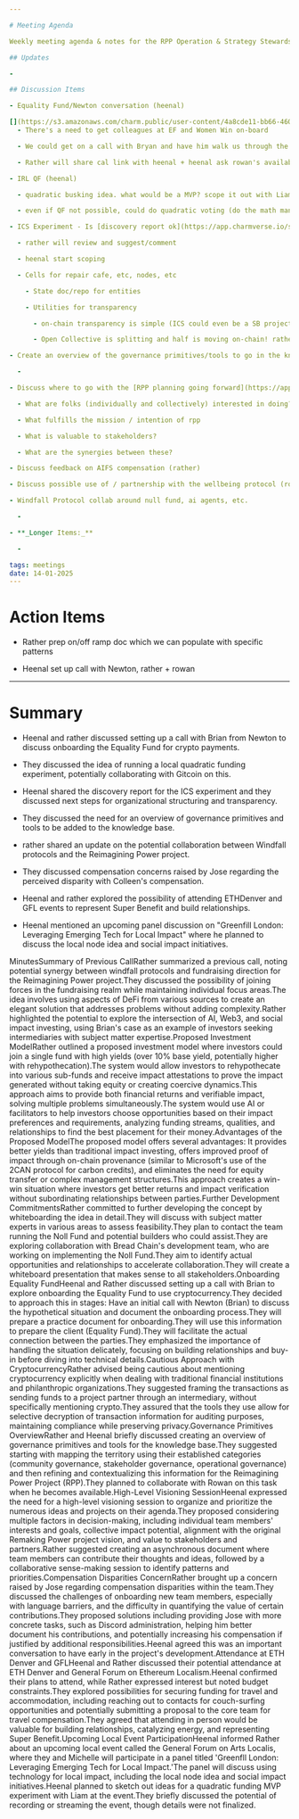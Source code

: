 ```yaml
---

# Meeting Agenda

Weekly meeting agenda & notes for the RPP Operation & Strategy Stewards team.

## Updates

- 

## Discussion Items

- Equality Fund/Newton conversation (heenal)

[](https://s3.amazonaws.com/charm.public/user-content/4a8cde11-bb66-460c-8631-d3f9d688f723/772814b6-a91f-4180-86a8-bdab6c396f08/180433d0-4693-4a65-aac7-68ed407cd1b0.png)
  - There's a need to get colleagues at EF and Women Win on-board

  - We could get on a call with Bryan and have him walk us through the hypothetical onboarding of EF and make a doc to share with Sue and team

  - Rather will share cal link with heenal + heenal ask rowan's availability -> pick a time for a call with Bryan

- IRL QF (heenal)

  - quadratic busking idea. what would be a MVP? scope it out with Liam. connect with folks with Open Civics, Gitcoin, Giveth, round operators, etc

  - even if QF not possible, could do quadratic voting (do the math manually)

- ICS Experiment - Is [discovery report ok](https://app.charmverse.io/superbenefit/wip-ics-discovery-report-29166163934225553)? if so, let's start scoping (heenal)

  - rather will review and suggest/comment

  - heenal start scoping

  - Cells for repair cafe, etc, nodes, etc

    - State doc/repo for entities

    - Utilities for transparency

      - on-chain transparency is simple (ICS could even be a SB project and share accounting infrastructure). off-chain is trickier - it's pretty manual. look at Open Collective as a possibility (making payments through their platform) - could help clarify relationship between ICS and Repair Cafe. 

      - Open Collective is splitting and half is moving on-chain! rather knows some folks there and maybe ICS could be an alpha tester

- Create an overview of the governance primitives/tools to go in the knowledge (from discussion at GC meeting yesterday)

  - 

- Discuss where to go with the [RPP planning going forward](https://app.charmverse.io/superbenefit/develop-ideas-for-rpp-future-opportunities-rpp-core-team-6168880145642328) - beyond the initial doc (rowan)

  - What are folks (individually and collectively) interested in doing?

  - What fulfills the mission / intention of rpp

  - What is valuable to stakeholders?

  - What are the synergies between these?

- Discuss feedback on AIFS compensation (rather)

- Discuss possible use of / partnership with the wellbeing protocol (rowan)

- Windfall Protocol collab around null fund, ai agents, etc.

  - 

- **_Longer Items:_**

  - 

tags: meetings
date: 14-01-2025
---
```


# Action Items

- Rather prep on/off ramp doc which we can populate with specific patterns

- Heenal set up call with Newton, rather + rowan

---

# Summary

- Heenal and rather discussed setting up a call with Brian from Newton to discuss onboarding the Equality Fund for crypto payments.

- They discussed the idea of running a local quadratic funding experiment, potentially collaborating with Gitcoin on this.

- Heenal shared the discovery report for the ICS experiment and they discussed next steps for organizational structuring and transparency.

- They discussed the need for an overview of governance primitives and tools to be added to the knowledge base.

- rather shared an update on the potential collaboration between Windfall protocols and the Reimagining Power project.

- They discussed compensation concerns raised by Jose regarding the perceived disparity with Colleen's compensation.

- Heenal and rather explored the possibility of attending ETHDenver and GFL events to represent Super Benefit and build relationships.

- Heenal mentioned an upcoming panel discussion on "Greenfill London: Leveraging Emerging Tech for Local Impact" where he planned to discuss the local node idea and social impact initiatives.

MinutesSummary of Previous CallRather summarized a previous call, noting potential synergy between windfall protocols and fundraising direction for the Reimagining Power project.They discussed the possibility of joining forces in the fundraising realm while maintaining individual focus areas.The idea involves using aspects of DeFi from various sources to create an elegant solution that addresses problems without adding complexity.Rather highlighted the potential to explore the intersection of AI, Web3, and social impact investing, using Brian's case as an example of investors seeking intermediaries with subject matter expertise.Proposed Investment ModelRather outlined a proposed investment model where investors could join a single fund with high yields (over 10% base yield, potentially higher with rehypothecation).The system would allow investors to rehypothecate into various sub-funds and receive impact attestations to prove the impact generated without taking equity or creating coercive dynamics.This approach aims to provide both financial returns and verifiable impact, solving multiple problems simultaneously.The system would use AI or facilitators to help investors choose opportunities based on their impact preferences and requirements, analyzing funding streams, qualities, and relationships to find the best placement for their money.Advantages of the Proposed ModelThe proposed model offers several advantages: It provides better yields than traditional impact investing, offers improved proof of impact through on-chain provenance (similar to Microsoft's use of the 2CAN protocol for carbon credits), and eliminates the need for equity transfer or complex management structures.This approach creates a win-win situation where investors get better returns and impact verification without subordinating relationships between parties.Further Development CommitmentsRather committed to further developing the concept by whiteboarding the idea in detail.They will discuss with subject matter experts in various areas to assess feasibility.They plan to contact the team running the Noll Fund and potential builders who could assist.They are exploring collaboration with Bread Chain's development team, who are working on implementing the Noll Fund.They aim to identify actual opportunities and relationships to accelerate collaboration.They will create a whiteboard presentation that makes sense to all stakeholders.Onboarding Equality FundHeenal and Rather discussed setting up a call with Brian to explore onboarding the Equality Fund to use cryptocurrency.They decided to approach this in stages: Have an initial call with Newton (Brian) to discuss the hypothetical situation and document the onboarding process.They will prepare a practice document for onboarding.They will use this information to prepare the client (Equality Fund).They will facilitate the actual connection between the parties.They emphasized the importance of handling the situation delicately, focusing on building relationships and buy-in before diving into technical details.Cautious Approach with CryptocurrencyRather advised being cautious about mentioning cryptocurrency explicitly when dealing with traditional financial institutions and philanthropic organizations.They suggested framing the transactions as sending funds to a project partner through an intermediary, without specifically mentioning crypto.They assured that the tools they use allow for selective decryption of transaction information for auditing purposes, maintaining compliance while preserving privacy.Governance Primitives OverviewRather and Heenal briefly discussed creating an overview of governance primitives and tools for the knowledge base.They suggested starting with mapping the territory using their established categories (community governance, stakeholder governance, operational governance) and then refining and contextualizing this information for the Reimagining Power Project (RPP).They planned to collaborate with Rowan on this task when he becomes available.High-Level Visioning SessionHeenal expressed the need for a high-level visioning session to organize and prioritize the numerous ideas and projects on their agenda.They proposed considering multiple factors in decision-making, including individual team members' interests and goals, collective impact potential, alignment with the original Remaking Power project vision, and value to stakeholders and partners.Rather suggested creating an asynchronous document where team members can contribute their thoughts and ideas, followed by a collaborative sense-making session to identify patterns and priorities.Compensation Disparities ConcernRather brought up a concern raised by Jose regarding compensation disparities within the team.They discussed the challenges of onboarding new team members, especially with language barriers, and the difficulty in quantifying the value of certain contributions.They proposed solutions including providing Jose with more concrete tasks, such as Discord administration, helping him better document his contributions, and potentially increasing his compensation if justified by additional responsibilities.Heenal agreed this was an important conversation to have early in the project's development.Attendance at ETH Denver and GFLHeenal and Rather discussed their potential attendance at ETH Denver and General Forum on Ethereum Localism.Heenal confirmed their plans to attend, while Rather expressed interest but noted budget constraints.They explored possibilities for securing funding for travel and accommodation, including reaching out to contacts for couch-surfing opportunities and potentially submitting a proposal to the core team for travel compensation.They agreed that attending in person would be valuable for building relationships, catalyzing energy, and representing Super Benefit.Upcoming Local Event ParticipationHeenal informed Rather about an upcoming local event called the General Forum on Arts Localis, where they and Michelle will participate in a panel titled 'Greenfll London: Leveraging Emerging Tech for Local Impact.'The panel will discuss using technology for local impact, including the local node idea and social impact initiatives.Heenal planned to sketch out ideas for a quadratic funding MVP experiment with Liam at the event.They briefly discussed the potential of recording or streaming the event, though details were not finalized.
